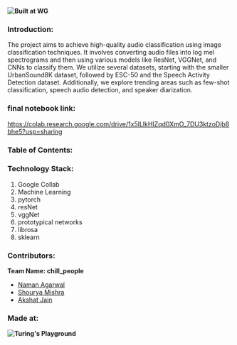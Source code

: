 
**![Built at WG](https://camo.githubusercontent.com/387b804e633aca8fac6c862d075f1ad3efd1aae413ef634c01f243545b054926/68747470733a2f2f692e706f7374696d672e63632f6e6a434d32346b782f776f632e6a7067)**

### Introduction:
The project aims to achieve high-quality audio classification using image classification techniques. It involves converting audio files into log mel spectrograms and then using various models like ResNet, VGGNet, and CNNs to classify them. We utilize several datasets, starting with the smaller UrbanSound8K dataset, followed by ESC-50 and the Speech Activity Detection dataset. Additionally, we explore trending areas such as few-shot classification, speech audio detection, and speaker diarization.

### final notebook link:
https://colab.research.google.com/drive/1x5ILlkHIZqd0XmO_7DU3ktzoDjb8bhe5?usp=sharing

### Table of Contents:

### Technology Stack:
1. Google Collab
2. Machine Learning
3. pytorch
4. resNet
5. vggNet
6. prototypical networks
7. librosa
8. sklearn

### Contributors:
**Team Name: chill_people**

- [Naman Agarwal](#)
- [Shourya Mishra](#)
- [Akshat Jain](#)

### Made at:
**![Turing's Playground](https://camo.githubusercontent.com/387b804e633aca8fac6c862d075f1ad3efd1aae413ef634c01f243545b054926/68747470733a2f2f692e706f7374696d672e63632f6e6a434d32346b782f776f632e6a7067)**


